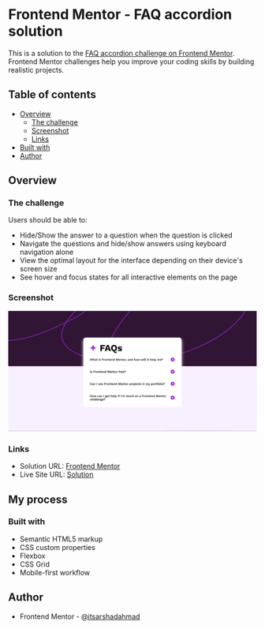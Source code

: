 # Frontend Mentor - FAQ accordion solution

This is a solution to the [FAQ accordion challenge on Frontend Mentor](https://www.frontendmentor.io/challenges/faq-accordion-wyfFdeBwBz). Frontend Mentor challenges help you improve your coding skills by building realistic projects. 

## Table of contents

- [Overview](#overview)
  - [The challenge](#the-challenge)
  - [Screenshot](#screenshot)
  - [Links](#links)
- [Built with](#built-with)
- [Author](#author)

## Overview

### The challenge

Users should be able to:

- Hide/Show the answer to a question when the question is clicked
- Navigate the questions and hide/show answers using keyboard navigation alone
- View the optimal layout for the interface depending on their device's screen size
- See hover and focus states for all interactive elements on the page

### Screenshot

![](./assets/screenshot/Desktop-Screenshot.png)

### Links

- Solution URL: [Frontend Mentor](https://www.frontendmentor.io/solutions/faq-accordion-FkmlgMsTWw)
- Live Site URL: [Solution](https://itsarshadahmad.github.io/FAQ-accordion-frontend-mentor/)

## My process

### Built with

- Semantic HTML5 markup
- CSS custom properties
- Flexbox
- CSS Grid
- Mobile-first workflow

## Author

- Frontend Mentor - [@itsarshadahmad](https://www.frontendmentor.io/profile/itsarshadahmad)

